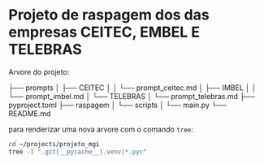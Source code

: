 # Projeto de raspagem dos das empresas CEITEC, EMBEL E TELEBRAS

Arvore do projeto:

├── prompts
│   ├── CEITEC
│   │   └── prompt_ceitec.md
│   ├── IMBEL
│   │   └── prompt_imbel.md
│   └── TELEBRAS
│       └── prompt_telebras.md
├── pyproject.toml
├── raspagem
│   └── scripts
│       └── main.py
└── README.md

para renderizar uma nova arvore com o comando `tree`:

```bash
cd ~/projects/projeto_mgi
tree -I ".git|__pycache__|.venv|*.pyc"
```